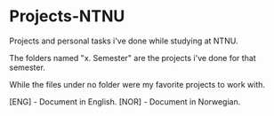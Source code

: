 # Projects-NTNU
Projects and personal tasks i've done while studying at NTNU.

The folders named "x. Semester" are the projects i've done for that semester.

While the files under no folder were my favorite projects to work with.

[ENG] - Document in English.
[NOR] - Document in Norwegian.
